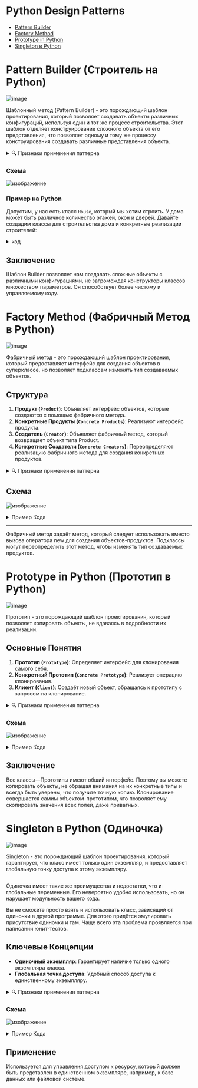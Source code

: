 # Python Design Patterns

 - [Pattern Builder](#pattern-builder-строитель-на-python)
 - [Factory Method](#factory-method-фабричный-метод-в-python)
 - [Prototype in Python](#prototype-in-python-прототип-в-python)
 - [Singleton в Python](#singleton-в-python-одиночка)


# Pattern Builder (Строитель на Python)
![image](https://github.com/dan9Protasenia/Python_Design_Patterns/assets/100715839/b2d21fe9-20ab-476b-aa36-23fc53125b02)

Шаблонный метод (Pattern Builder) - это порождающий шаблон проектирования, который позволяет создавать объекты различных конфигураций, используя один и тот же процесс строительства. Этот шаблон отделяет конструирование сложного объекта от его представления, что позволяет одному и тому же процессу конструирования создавать различные представления объекта.

<details>
<summary>🔍 Признаки применения паттерна</summary>
 
```
Строителя можно узнать в классе, который имеет один создающий метод и
несколько методов настройки создаваемого продукта. Обычно, методы настройки
вызывают для удобства цепочкой (например, someBuilder.setValueA(1).setValueB(2).create()).
 ```
</details>

### Схема
![изображение](https://github.com/dan9Protasenia/Python_Design_Patterns/assets/100715839/e965f39b-b45a-46dd-a674-7cf51b39cc95)

### Пример на Python

Допустим, у нас есть класс `House`, который мы хотим строить. У дома может быть различное количество этажей, окон и дверей. Давайте создадим классы для строительства дома и конкретные реализации строителей:


<details>
<summary>код</summary>
 
```python
class House:
    def __init__(self):
        self.floor = None
        self.windows = None
        self.doors = None

    def __str__(self):
        return f"Дом с {self.floor} этажами, {self.windows} окнами и {self.doors} дверьми"


class HouseBuilder:
    def __init__(self):
        self.house = House()

    def build_floor(self):
        pass

    def build_windows(self):
        pass

    def build_doors(self):
        pass

    def get_house(self):
        return self.house


class OneFloorHouseBuilder(HouseBuilder):
    def build_floor(self):
        self.house.floor = 1

    def build_windows(self):
        self.house.windows = 2

    def build_doors(self):
        self.house.doors = 1


class TwoFloorHouseBuilder(HouseBuilder):
    def build_floor(self):
        self.house.floor = 2

    def build_windows(self):
        self.house.windows = 4

    def build_doors(self):
        self.house.doors = 2
```

Теперь создадим класс `HouseDirector`, который будет использовать строителей для построения дома:

```python
class HouseDirector:
    def __init__(self, builder):
        self.builder = builder

    def construct_house(self):
        self.builder.build_floor()
        self.builder.build_windows()
        self.builder.build_doors()

    def get_house(self):
        return self.builder.get_house()
```

Теперь можем создать различные типы домов, используя разные строителей:

```python
builder = OneFloorHouseBuilder()
director = HouseDirector(builder)
director.construct_house()
house = director.get_house()
print(house)

builder = TwoFloorHouseBuilder()
director = HouseDirector(builder)
director.construct_house()
house = director.get_house()
print(house)
```

Этот код создаст два разных дома: один с одним этажом и другой с двумя этажами.

</details>


## Заключение

Шаблон Builder позволяет нам создавать сложные объекты с различными конфигурациями, не загромождая конструкторы классов множеством параметров. Он способствует более чистому и управляемому коду.


# Factory Method (Фабричный Метод в Python)
![image](https://github.com/dan9Protasenia/Python_Design_Patterns/assets/100715839/13dd9d73-c4e4-4983-b3da-81a053458030)

Фабричный метод - это порождающий шаблон проектирования, который предоставляет интерфейс для создания объектов в суперклассе, но позволяет подклассам изменять тип создаваемых объектов.

## Структура

1. **Продукт (`Product`)**: Объявляет интерфейс объектов, которые создаются с помощью фабричного метода.
2. **Конкретные Продукты (`Concrete Products`)**: Реализуют интерфейс продукта.
3. **Создатель (`Creator`)**: Объявляет фабричный метод, который возвращает объект типа Product.
4. **Конкретные Создатели (`Concrete Creators`)**: Переопределяют реализацию фабричного метода для создания конкретных продуктов.

<details>
<summary>🔍 Признаки применения паттерна</summary>
 
 ```
Фабричный метод можно определить по создающим методам, которые возвращают объекты
продуктов через абстрактные типы или интерфейсы. Это позволяет переопределять типы
создаваемых продуктов в подклассах.
```
</details>

## Схема
![изображение](https://github.com/dan9Protasenia/Python_Design_Patterns/assets/100715839/6114ae54-8f3e-41de-93cc-e414975c4ef1)

<details>
<summary>Пример Кода</summary>

```python
class Product:
    def operation(self):
        pass

class ConcreteProductA(Product):
    def operation(self):
        return "Результат операции ConcreteProductA"

class ConcreteProductB(Product):
    def operation(self):
        return "Результат операции ConcreteProductB"

class Creator:
    def factory_method(self):
        pass

    def some_operation(self):
        product = self.factory_method()
        result = f"Creator: тот же код создателя работает с {product.operation()}"
        return result

class ConcreteCreatorA(Creator):
    def factory_method(self):
        return ConcreteProductA()

class ConcreteCreatorB(Creator):
    def factory_method(self):
        return ConcreteProductB()
```
</details>

---
Фабричный метод задаёт метод, который следует использовать вместо вызова оператора new для создания объектов-продуктов. Подклассы могут переопределить этот метод, чтобы изменять тип создаваемых продуктов.

# Prototype in Python (Прототип в Python)
![image](https://github.com/dan9Protasenia/Python_Design_Patterns/assets/100715839/c3efdfe3-de01-405a-8bce-1647d992e438)

Прототип - это порождающий шаблон проектирования, который позволяет копировать объекты, не вдаваясь в подробности их реализации.

## Основные Понятия

1. **Прототип (`Prototype`)**: Определяет интерфейс для клонирования самого себя.
2. **Конкретный Прототип (`Concrete Prototype`)**: Реализует операцию клонирования.
3. **Клиент (`Client`)**: Создаёт новый объект, обращаясь к прототипу с запросом на клонирование.

<details>
<summary>🔍 Признаки применения паттерна</summary>

 ```
Прототип реализован в базовой библиотеке Python посредством модуля copy.
  
Прототип легко определяется в коде по наличию методов "clone, copy" и прочих.
```
</details>


### Схема
![изображение](https://github.com/dan9Protasenia/Python_Design_Patterns/assets/100715839/afd55179-5138-45c9-9556-3b33cd2dda4c)

<details>
<summary>Пример Кода</summary>

```python
import copy

class Prototype:
    def clone(self):
        pass

class ConcretePrototype(Prototype):
    def __init__(self, field):
        self.field = field

    def clone(self):
        return copy.deepcopy(self)

# Использование
original = ConcretePrototype("ABC")
clone = original.clone()
```
</details>

## Заключение
Все классы—Прототипы имеют общий интерфейс. Поэтому вы можете копировать объекты, не обращая внимания на их конкретные типы и всегда быть уверены, что получите точную копию. Клонирование совершается самим объектом-прототипом, что позволяет ему скопировать значения всех полей, даже приватных.

# Singleton в Python (Одиночка) 
![image](https://github.com/dan9Protasenia/Python_Design_Patterns/assets/100715839/a0f57bf6-8800-45a1-8c70-119eee19811a)

Singleton - это порождающий шаблон проектирования, который гарантирует, что класс имеет только один экземпляр, и предоставляет глобальную точку доступа к этому экземпляру.

## 

Одиночка имеет такие же преимущества и недостатки, что и глобальные переменные. Его невероятно удобно использовать, но он нарушает модульность вашего кода.

Вы не сможете просто взять и использовать класс, зависящий от одиночки в другой программе. Для этого придётся эмулировать присутствие одиночки и там. Чаще всего эта проблема проявляется при написании юнит-тестов.

## Ключевые Концепции

- **Одиночный экземпляр**: Гарантирует наличие только одного экземпляра класса.
- **Глобальная точка доступа**: Удобный способ доступа к единственному экземпляру.


<details>
<summary>🔍 Признаки применения паттерна</summary>

 ```
Многие программисты считают Одиночку антипаттерном, поэтому его всё реже и реже можно встретить в Python-коде.

Одиночку можно определить по статическому создающему методу, который возвращает один и тот же объект.
```
</details>

### Схема
![изображение](https://github.com/dan9Protasenia/Python_Design_Patterns/assets/100715839/31c3c2b9-20e3-441d-9e9b-52c68743e91e)

<details>
<summary>Пример Кода</summary>

```python
class SingletonMeta(type):
    """
    В Python класс Одиночка можно реализовать по-разному. Возможные способы
    включают себя базовый класс, декоратор, метакласс. Мы воспользуемся
    метаклассом, поскольку он лучше всего подходит для этой цели.
    """

    _instances = {}

    def __call__(cls, *args, **kwargs):
        """
        Данная реализация не учитывает возможное изменение передаваемых
        аргументов в `__init__`.
        """
        if cls not in cls._instances:
            instance = super().__call__(*args, **kwargs)
            cls._instances[cls] = instance
        return cls._instances[cls]


class Singleton(metaclass=SingletonMeta):
    def some_business_logic(self):
        """
        Наконец, любой одиночка должен содержать некоторую бизнес-логику,
        которая может быть выполнена на его экземпляре.
        """

        # ...


if __name__ == "__main__":
    # Клиентский код.

    s1 = Singleton()
    s2 = Singleton()

    if id(s1) == id(s2):
        print("Singleton works, both variables contain the same instance.")
    else:
        print("Singleton failed, variables contain different instances.")
```
</details>

## Применение

Используется для управления доступом к ресурсу, который должен быть представлен в единственном экземпляре, например, к базе данных или файловой системе.
